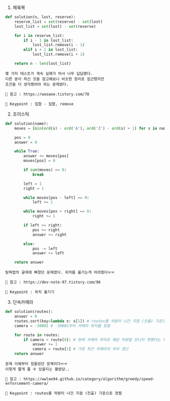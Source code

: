 1. 체육복
``` python
def solution(n, lost, reserve):
    reserve_list = set(reserve) - set(lost)
    lost_list = set(lost) - set(reserve)

    for i in reserve_list:
        if i - 1 in lost_list:
            lost_list.remove(i - 1)
        elif i + 1 in lost_list:
            lost_list.remove(i + 1)

    return n - len(lost_list)
```

    몇 가지 테스트가 계속 실패가 떠서 너무 답답했다.
    다른 분이 하신 것을 참고해보니 비슷한 원리로 접근했지만
    조건을 더 생각했어야 하는 문제였다.
    
    📖 참고 : https://wooaoe.tistory.com/78
        
    🔑 Keypoint : 집합 - 집합, remove
    
2. 조이스틱
``` python
def solution(name):
    moves = [min(ord(s) - ord('A'), ord('Z') - ord(s) + 1) for s in name]

    pos = 0
    answer = 0

    while True:
        answer += moves[pos]
        moves[pos] = 0

        if sum(moves) == 0:
            break

        left = 1
        right = 1

        while moves[pos - left] == 0:
            left += 1

        while moves[pos + right] == 0:
            right += 1

        if left >= right:
            pos += right
            answer += right

        else:
            pos -= left
            answer += left

    return answer
```

    탐욕법의 굴레에 빠졌던 문제였다. 위치를 옮기는게 어려웠다ㅠㅠ
    
    📖 참고 : https://dev-note-97.tistory.com/96
        
    🔑 Keypoint : 위치 옮기기
    

3. 단속카메라
``` python
def solution(routes):
    answer = 0
    routes.sort(key=lambda x: x[1]) # routes를 차량이 나간 지점 (진출) 기준으로 정렬
    camera = -30001 # -30001부터 카메라 위치를 찾음

    for route in routes:
        if camera < route[0]: # 현재 카메라 위치로 해당 차량을 만나지 못했다는 의미
            answer += 1
            camera = route[1] # 가장 최근 카메라의 위치 갱신
    return answer
```

    문제 이해부터 힘들었던 문제이다ㅠㅠ
    이렇게 짧게 풀 수 있을지는 몰랐당..
    
    📖 참고 : https://wwlee94.github.io/category/algorithm/greedy/speed-enforcement-camera/
        
    🔑 Keypoint : routes를 차량이 나간 지점 (진출) 기준으로 정렬